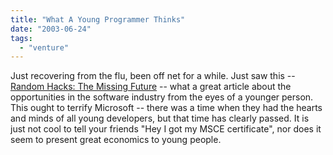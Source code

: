 ```yaml
---
title: "What A Young Programmer Thinks"
date: "2003-06-24"
tags: 
  - "venture"
---
```


Just recovering from the flu, been off net for a while. Just saw this -- [Random Hacks: The Missing Future](http://www.randomhacks.net/stories/the-missing-future.html "Random Hacks: The Missing Future") -- what a great article about the opportunities in the software industry from the eyes of a younger person. This ought to terrify Microsoft -- there was a time when they had the hearts and minds of all young developers, but that time has clearly passed. It is just not cool to tell your friends "Hey I got my MSCE certificate", nor does it seem to present great economics to young people.
